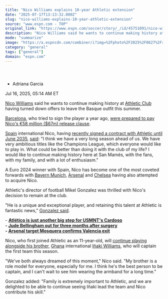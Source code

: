 ```yaml
---
title: "Nico Williams explains 10-year Athletic extension"
date: "2025-07-17T13:13:32.000Z"
slug: "nico-williams-explains-10-year-athletic-extension"
source: "www.espn.com - TOP"
original_link: "https://www.espn.com/soccer/story/_/id/45751091/nico-williams-explains-athletic-deal-following-barcelona-links"
description: "Nico Williams said he wants to continue making history at Athletic Club having turned down offers to leave the Basque outfit this summer."
mode: "summarize"
image: "https://a.espncdn.com/combiner/i?img=%2Fphoto%2F2025%2F0627%2Fr1512110_1296x729_16%2D9.jpg"
category: "general"
tags: ["general"]
domain: "espn.com"
---
```

<div id="readability-page-1" class="page"><section id="article-feed" data-behavior="author_overlay article_header_news_feed_item_meta article_legal_footer"><article data-id="45751091" data-behavior="story_scroll story_progress" data-src="/soccer/story/_/id/45751091/nico-williams-explains-athletic-deal-following-barcelona-links"><div><header></header><div><div><ul><li><p>Adriana Garcia</p></li></ul><p><span>Jul 16, 2025, 05:14 AM ET</span></p></div><p><a data-player-guid="d08a9fa8-e926-3e2c-bc1e-2ff2e9b8b38c" href="http://espn.com/soccer/player/_/id/312146/nico-williams">Nico Williams</a> said he wants to continue making history at <a data-clubhouse-guid="748c6251-7239-2c15-2b2f-dfde911bbe55" href="https://www.espn.com/soccer/team?id=93">Athletic Club</a> having turned down offers to leave the Basque outfit this summer.</p><p><a data-clubhouse-guid="58f7c4a9-c991-4ed4-fe5c-1f833cba75b8" href="https://www.espn.com/soccer/team?id=83">Barcelona</a>, who tried to sign the player a year ago, <a href="https://www.espn.com/football/story/_/id/45595328/barcelona-prepared-pay-nico-williams-58m-release-laporta" target="_blank">were prepared to pay Nico's €58 million ($67m) release clause</a>.</p><p><a data-clubhouse-guid="99314f68-1c92-218b-b02b-67c50ff9bc3a" href="https://www.espn.com/soccer/team?id=164">Spain</a> international Nico, having <a href="https://www.espn.com/soccer/story/_/id/45666531/nico-williams-shuns-barcelona-signs-10-year-athletic-club-deal" target="_blank">recently signed a contract with Athletic until June 2035</a>, <a href="https://x.com/AthleticClub/status/1945101498024640547" target="_blank">said</a>: "I think we have a very long season ahead of us. We have very ambitious titles like the Champions League, which everyone would like to play in. What could be better than doing it with the club of my life? I would like to continue making history here at San Mamés, with the fans, with my family, and with a lot of enthusiasm."</p><p>A Euro 2024 winner with Spain, Nico has become one of the most coveted forwards with <a data-clubhouse-guid="25b5e432-d3d2-939f-f73b-6e531a6fbd91" href="https://www.espn.com/soccer/team?id=132">Bayern Munich</a>, <a data-clubhouse-guid="feb44e87-58fa-9597-2691-b3c32768ebe4" href="https://www.espn.com/soccer/team?id=359">Arsenal</a> and <a data-clubhouse-guid="c43a00b9-2826-72b3-77a0-62730abc936e" href="https://www.espn.com/soccer/team?id=363">Chelsea</a> having also attempted to acquire Nico.</p><p>Athletic's director of football Mikel Gonzalez was thrilled with Nico's decision to remain at the club.</p><p>"He is a unique and exceptional player, and retaining this talent at Athletic is fantastic news," <a href="https://x.com/AthleticClub/status/1945135848229404790" target="_blank">Gonzalez said</a>.</p><p>- <a href="https://www.espn.com/soccer/story/_/id/45479116/atletico-just-another-big-step-usmnts-johnny-cardoso" target="_blank"><strong>Atlético is just another big step for USMNT's Cardoso</strong></a><br>
<strong>- <a href="https://www.espn.com/football/story/_/id/45746215/real-madrid-bellingham-surgery-miss-3-months-sources" target="_blank">Jude Bellingham out for three months after surgery</a></strong><br>
<strong>- <a href="https://www.espn.com/football/story/_/id/45741105/arsenal-transfers-cristhian-mosquera-confirms-sad-valencia-exit" target="_blank">Arsenal target Mosquera confirms Valencia exit</a></strong></p><p>Nico, who first joined Athletic as an 11-year-old, will <a href="https://x.com/AthleticClub/status/1945108504932466782" target="_blank">continue playing alongside his brother</a>, <a data-clubhouse-guid="ff586f4a-c356-4a04-88a8-450cc2a5ad27" href="https://www.espn.com/soccer/team?id=4469">Ghana</a> international <a data-player-guid="9f769ab1-f14a-7d1f-0e27-e3333ef8182a" href="http://espn.com/soccer/player/_/id/214412/inaki-williams">Iñaki Williams</a>, who will captain the first team this season.</p><p>"We've both always dreamed of this moment," Nico said. "My brother is a role model for everyone, especially for me. I think he's the best person to be captain, and I can't wait to see him wearing the armband for a long time."</p><p>Gonzalez added: "Family is extremely important to Athletic, and we are delighted to be able to continue seeing Iñaki lead the team and Nico contribute his skill."</p>
</div></div></article></section></div>